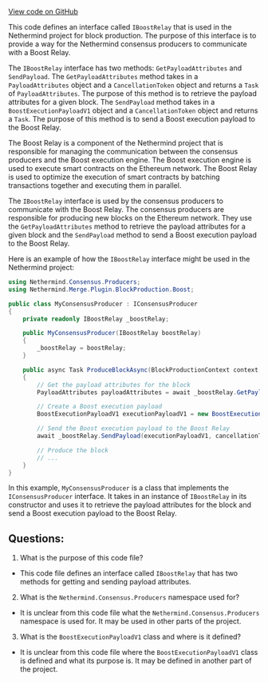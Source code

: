 [View code on GitHub](https://github.com/nethermindeth/nethermind/Nethermind.Merge.Plugin/BlockProduction/Boost/IBoostRelay.cs)

This code defines an interface called `IBoostRelay` that is used in the Nethermind project for block production. The purpose of this interface is to provide a way for the Nethermind consensus producers to communicate with a Boost Relay. 

The `IBoostRelay` interface has two methods: `GetPayloadAttributes` and `SendPayload`. The `GetPayloadAttributes` method takes in a `PayloadAttributes` object and a `CancellationToken` object and returns a `Task` of `PayloadAttributes`. The purpose of this method is to retrieve the payload attributes for a given block. The `SendPayload` method takes in a `BoostExecutionPayloadV1` object and a `CancellationToken` object and returns a `Task`. The purpose of this method is to send a Boost execution payload to the Boost Relay.

The Boost Relay is a component of the Nethermind project that is responsible for managing the communication between the consensus producers and the Boost execution engine. The Boost execution engine is used to execute smart contracts on the Ethereum network. The Boost Relay is used to optimize the execution of smart contracts by batching transactions together and executing them in parallel.

The `IBoostRelay` interface is used by the consensus producers to communicate with the Boost Relay. The consensus producers are responsible for producing new blocks on the Ethereum network. They use the `GetPayloadAttributes` method to retrieve the payload attributes for a given block and the `SendPayload` method to send a Boost execution payload to the Boost Relay.

Here is an example of how the `IBoostRelay` interface might be used in the Nethermind project:

```csharp
using Nethermind.Consensus.Producers;
using Nethermind.Merge.Plugin.BlockProduction.Boost;

public class MyConsensusProducer : IConsensusProducer
{
    private readonly IBoostRelay _boostRelay;

    public MyConsensusProducer(IBoostRelay boostRelay)
    {
        _boostRelay = boostRelay;
    }

    public async Task ProduceBlockAsync(BlockProductionContext context, CancellationToken cancellationToken)
    {
        // Get the payload attributes for the block
        PayloadAttributes payloadAttributes = await _boostRelay.GetPayloadAttributes(context.PayloadAttributes, cancellationToken);

        // Create a Boost execution payload
        BoostExecutionPayloadV1 executionPayloadV1 = new BoostExecutionPayloadV1();

        // Send the Boost execution payload to the Boost Relay
        await _boostRelay.SendPayload(executionPayloadV1, cancellationToken);

        // Produce the block
        // ...
    }
}
```

In this example, `MyConsensusProducer` is a class that implements the `IConsensusProducer` interface. It takes in an instance of `IBoostRelay` in its constructor and uses it to retrieve the payload attributes for the block and send a Boost execution payload to the Boost Relay.
## Questions: 
 1. What is the purpose of this code file?
- This code file defines an interface called `IBoostRelay` that has two methods for getting and sending payload attributes.

2. What is the `Nethermind.Consensus.Producers` namespace used for?
- It is unclear from this code file what the `Nethermind.Consensus.Producers` namespace is used for. It may be used in other parts of the project.

3. What is the `BoostExecutionPayloadV1` class and where is it defined?
- It is unclear from this code file where the `BoostExecutionPayloadV1` class is defined and what its purpose is. It may be defined in another part of the project.